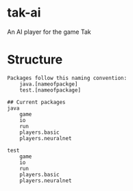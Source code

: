 # tak-ai
An AI player for the game Tak

# Structure

	Packages follow this naming convention:
		java.[nameofpackge]
		test.[nameofpackage]
	
	## Current packages
	java
     	game
     	io
     	run
     	players.basic
     	players.neuralnet
     
	test
	 	game
    	io
     	run
     	players.basic
     	players.neuralnet
